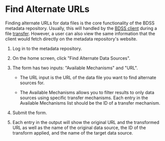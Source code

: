 # Find Alternate URLs

Finding alternate URLs for data files is the core functionality of the BDSS metadata repository.
Usually, this will handled by the [BDSS client](/client/docs/README.md) during a file
[transfer](/client/docs/actions/transfer.md). However, a user can also view the same information
that the client would fetch directly on the metadata repository's website.

1. Log in to the metadata repository.

2. On the home screen, click "Find Alternate Data Sources".

3. The form has two inputs: "Available Mechanisms" and "URL".

   * The URL input is the URL of the data file you want to find alternate sources for.

   * The Available Mechanisms allows you to filter results to only data sources using specific
     transfer mechanisms. Each entry in the Available Mechanisms list should be the ID of a
     transfer mechanism.

4. Submit the form.

5. Each entry in the output will show the original URL and the transformed URL as well as the
   name of the original data source, the ID of the transform applied, and the name of the
   target data source.
